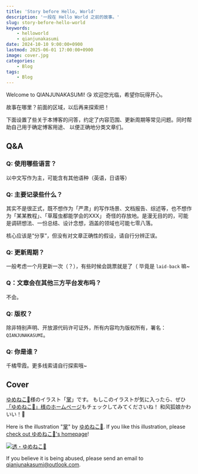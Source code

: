 ```yaml
---
title: 'Story before Hello, World'
description: '一段在 Hello World 之前的故事。'
slug: story-before-hello-world
keywords:
    - helloworld
    - qianjunakasumi
date: 2024-10-10 9:00:00+0900
lastmod: 2025-06-01 17:00:00+0900
image: cover.jpg
categories:
    - Blog
tags:
    - Blog
---
```


Welcome to QIANJUNAKASUMI! 😘 欢迎您光临，希望你玩得开心。

故事在哪里？前面的区域，以后再来探索把！

下面设置了些关于本博客的问答，约定了内容范围、更新周期等常见问题。同时帮助自己用于确定博客用途、
以便正确地分类文章们。

## Q&A

### Q: 使用哪些语言？

以中文写作为主，可能含有其他语种（英语，日语等）

### Q: 主要记录些什么？

其实不是很正式，既不想作为「严肃」的写作场景、文档报告、综述等，也不想作为「某某教程」、「草履虫都能学会的XXX」
奇怪的存放地。是漫无目的的，可能是调研想法、一份总结、设计念想，涵盖的领域也可能七零八落。

核心应该是“分享”，但没有对文章正确性的假设，请自行分辨正误。

### Q: 更新周期？

一般考虑一个月更新一次（？），有些时候会跳票就是了（
毕竟是 `laid-back` 嘛~

### Q：文章会在其他三方平台发布吗？

不会。

### Q: 版权？

除非特别声明、开放源代码许可证外，所有内容均为版权所有，署名：`QIANJUNAKASUMI`。

### Q: 你是谁？

千橘雫霞。更多线索请自行探索哦~

## Cover

[ゆめねこ🌸](https://www.pixiv.net/users/28223718)様のイラスト「[掌](https://www.pixiv.net/artworks/102174268)」です。
もしこのイラストが気に入ったら、ぜひ[「ゆめねこ🌸」様のホームページ](https://www.pixiv.net/users/28223718)もチェックしてみてくださいね！
和风狐娘かわいい！🥰

Here is the illustration "[掌](https://www.pixiv.net/artworks/102174268)" by
[ゆめねこ🌸](https://www.pixiv.net/users/28223718). If you like this illustration, please
[check out ゆめねこ🌸's homepage](https://www.pixiv.net/users/28223718)!

[![透・ゆめねこ🌸](cover.jpg)](https://www.pixiv.net/artworks/102174268)

If you believe it is being abused, please send an email to qianjunakasumi@outlook.com.
